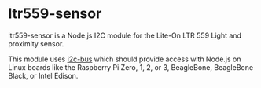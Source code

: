 # ltr559-sensor

ltr559-sensor is a Node.js I2C module for the Lite-On LTR 559 Light and proximity sensor.

This module uses [i2c-bus](https://github.com/fivdi/i2c-bus) which should provide access with Node.js on Linux boards like the Raspberry Pi Zero, 1, 2, or 3, BeagleBone, BeagleBone Black, or Intel Edison.

